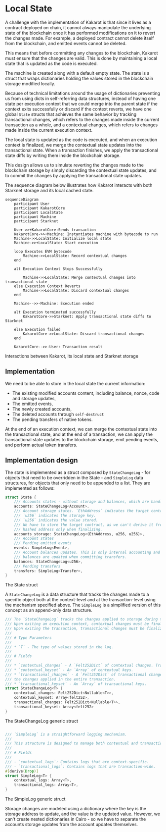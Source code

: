 # Local State

A challenge with the implementation of Kakarot is that since it lives as a
contract deployed on chain, it cannot always manipulate the underlying state of
the blockchain once it has performed modifications on it to revert the changes
made. For example, a deployed contract cannot delete itself from the blockchain,
and emitted events cannot be deleted.

This means that before committing any changes to the blockchain, Kakarot must
ensure that the changes are valid. This is done by maintaining a local state
that is updated as the code is executed.

The machine is created along with a default empty state. The state is a struct
that wraps dictionaries holding the values stored in the blockchain storage
modified locally.

Because of technical limitations around the usage of dictionaries preventing us
from using dicts in self-referring data structures, instead of having one state
per execution context that we could merge into the parent state if the context
exits successfully or discard if the context reverts, we have one global `State`
structs that achieves the same behavior by tracking transactional changes, which
refers to the changes made inside the current transaction as a whole, and a
contextual changes, which refers to changes made inside the current execution
context.

The local state is updated as the code is executed, and when an execution
context is finalized, we merge the contextual state updates into the
transactional state. When a transaction finishes, we apply the transactional
state diffs by writing them inside the blockchain storage.

This design allows us to simulate reverting the changes made to the blockchain
storage by simply discarding the contextual state updates, and to commit the
changes by applying the transactional state updates.

The sequence diagram below illustrates how Kakarot interacts with both Starknet
storage and its local cached state.

```mermaid
sequenceDiagram
    participant User
    participant KakarotCore
    participant LocalState
    participant Machine
    participant Starknet

    User->>+KakarotCore:Sends transaction
    KakarotCore->>+Machine: Instantiates machine with bytecode to run
    Machine->>LocalState: Initialize local state
    Machine->>+LocalState: Start execution

    loop Executes EVM bytecode
        Machine->>LocalState: Record contextual changes
    end

    alt Execution Context Stops Successfully

        Machine->>LocalState: Merge contextual changes into transactional state
    else Execution Context Reverts
        Machine->>LocalState: Discard contextual changes
    end

    Machine-->>-Machine: Execution ended

    alt Execution terminated successfully
        KakarotCore->>Starknet: Apply transactional state diffs to Starknet

    else Execution failed
        KakarotCore->>LocalState: Discard transactional changes
    end

    KakarotCore-->>-User: Transaction result

```

<span class="caption">Interactions between Kakarot, its local state and Starknet
storage</span>

## Implementation

We need to be able to store in the local state the current information:

- The existing modified accounts content, including balance, nonce, code and
  storage updates,
- The emitted events,
- The newly created accounts,
- The deleted accounts through `self-destruct`
- The pending transfers of native tokens.

At the end of an execution context, we can merge the contextual state into the
transactional state, and at the end of a transaction, we can apply the
transactional state updates to the blockchain storage, emit pending events, and
perform actual token transfers.

## Implementation design

The state is implemented as a struct composed by `StateChangeLog` - for objects
that need to be overridden in the State - and `SimpleLog` data structures, for
objects that only need to be appended to a list. They are implemented as
follows:

```rust
struct State {
    /// Accounts states - without storage and balances, which are handled separately.
    accounts: StateChangeLog<Account>,
    /// Account storage states. `EthAddress` indicates the target contract,
    /// `u256` indicates the storage key.
    /// `u256` indicates the value stored.
    /// We have to store the target contract, as we can't derive it from the
    /// hashed address only when finalizing.
    accounts_storage: StateChangeLog<(EthAddress, u256, u256)>,
    /// Account states
    /// Pending emitted events
    events: SimpleLog<Event>,
    /// Account balances updates. This is only internal accounting and stored
    /// balances are updated when committing transfers.
    balances: StateChangeLog<u256>,
    /// Pending transfers
    transfers: SimpleLog<Transfer>,
}
```

<span class="caption">The State struct</span>

A `StateChangeLog` is a data structure that tracks the changes made to a
specific object both at the context-level and at the transaction-level using the
mechanism specified above. The `SimpleLog` is a simplified version of this
concept as an append-only data structure.

```rust
/// The `StateChangeLog` tracks the changes applied to storage during the execution of a transaction.
/// Upon exiting an execution context, contextual changes must be finalized into transactional changes.
/// Upon exiting the transaction, transactional changes must be finalized into storage updates.
///
/// # Type Parameters
///
/// * `T` - The type of values stored in the log.
///
/// # Fields
///
/// * `contextual_changes` - A `Felt252Dict` of contextual changes. Tracks the changes applied inside a single execution context.
/// * `contextual_keyset` - An `Array` of contextual keys.
/// * `transactional_changes` - A `Felt252Dict` of transactional changes. Tracks
/// the changes applied in the entire transaction.
/// * `transactional_keyset` - An `Array` of transactional keys.
struct StateChangeLog<T> {
    contextual_changes: Felt252Dict<Nullable<T>>,
    contextual_keyset: Array<felt252>,
    transactional_changes: Felt252Dict<Nullable<T>>,
    transactional_keyset: Array<felt252>
}
```

<span class="caption">The StateChangeLog generic struct</span>

```rust

/// `SimpleLog` is a straightforward logging mechanism.
///
/// This structure is designed to manage both contextual and transactional logs of a generic type `T`.
///
/// # Fields
///
/// - `contextual_logs`: Contains logs that are context-specific.
/// - `transactional_logs`: Contains logs that are transaction-wide.
#[derive(Drop)]
struct SimpleLog<T> {
    contextual_logs: Array<T>,
    transactional_logs: Array<T>,
}
```

<span class="caption">The SimpleLog generic struct</span>

Storage changes are modeled using a dictionary where the key is the storage
address to update, and the value is the updated value. However, we can't create
nested dictionaries in Cairo - so we have to separate the accounts storage
updates from the account updates themselves.
